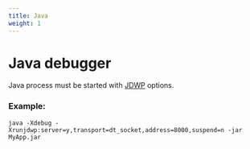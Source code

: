 ```yaml
---
title: Java
weight: 1
---
```


# Java debugger

Java process must be started with [JDWP](http://docs.oracle.com/javase/7/docs/technotes/guides/jpda/jdwp-spec.html) options. <BR>

### Example: 

```java -Xdebug -Xrunjdwp:server=y,transport=dt_socket,address=8000,suspend=n -jar MyApp.jar```
